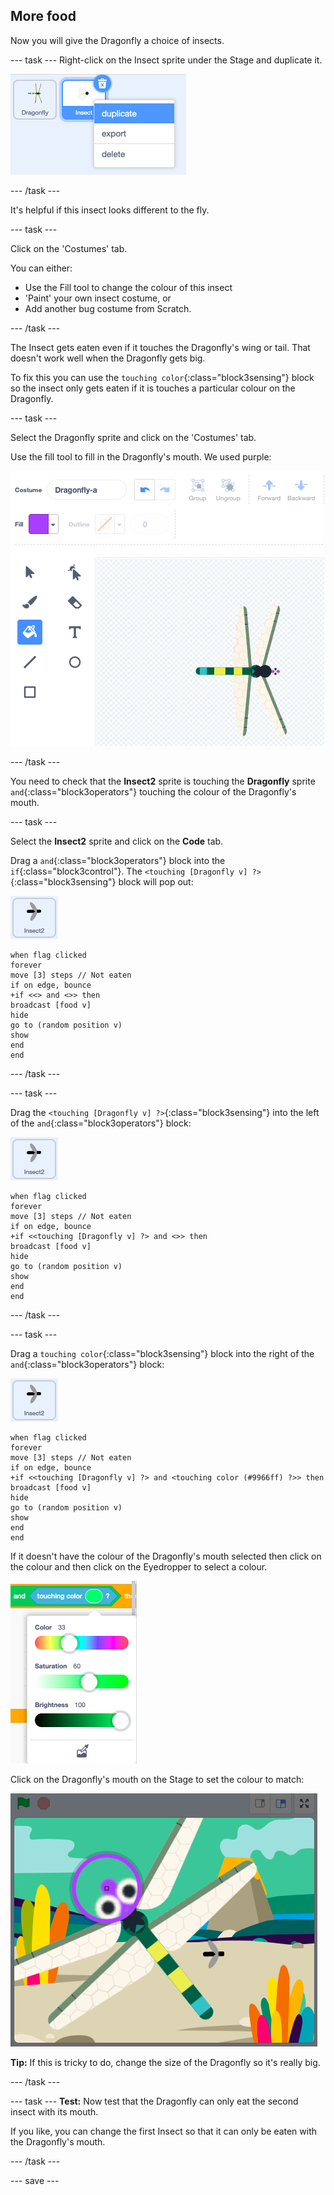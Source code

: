 ## More food

Now you will give the Dragonfly a choice of insects.

--- task ---
Right-click on the Insect sprite under the Stage and duplicate it. 

![](images/duplicate-insect.png)

--- /task ---

It's helpful if this insect looks different to the fly.

--- task ---

Click on the 'Costumes' tab. 

You can either:
+ Use the Fill tool to change the colour of this insect
+ 'Paint' your own insect costume, or
+ Add another bug costume from Scratch.

--- /task ---

The Insect gets eaten even if it touches the Dragonfly's wing or tail. That doesn't work well when the Dragonfly gets big.

To fix this you can use the `touching color`{:class="block3sensing"} block so the insect only gets eaten if it is touches a particular colour on the Dragonfly.


--- task ---

Select the Dragonfly sprite and click on the 'Costumes' tab.

Use the fill tool to fill in the Dragonfly's mouth. We used purple:

![](images/dragonfly-mouth-colour.png)

--- /task ---

You need to check that the **Insect2** sprite is touching the **Dragonfly** sprite `and`{:class="block3operators"} touching the colour of the Dragonfly's mouth.

--- task ---

Select the **Insect2** sprite and click on the **Code** tab.

Drag a `and`{:class="block3operators"} block into the `if`{:class="block3control"}. The `<touching [Dragonfly v] ?>`{:class="block3sensing"} block will pop out:

![](images/insect2-icon.png)

```blocks3
when flag clicked
forever
move [3] steps // Not eaten
if on edge, bounce
+if <<> and <>> then
broadcast [food v]
hide
go to (random position v)
show
end
end
```

--- /task ---

--- task ---

Drag the `<touching [Dragonfly v] ?>`{:class="block3sensing"} into the left of the `and`{:class="block3operators"} block:

![](images/insect2-icon.png)

```blocks3
when flag clicked
forever
move [3] steps // Not eaten
if on edge, bounce
+if <<touching [Dragonfly v] ?> and <>> then
broadcast [food v]
hide
go to (random position v)
show
end
end
```

--- /task ---

--- task ---

Drag a `touching color`{:class="block3sensing"} block into the right of the `and`{:class="block3operators"} block:

![](images/insect2-icon.png)

```blocks3
when flag clicked
forever
move [3] steps // Not eaten
if on edge, bounce
+if <<touching [Dragonfly v] ?> and <touching color (#9966ff) ?>> then
broadcast [food v]
hide
go to (random position v)
show
end
end
```

If it doesn't have the colour of the Dragonfly's mouth selected then click on the colour and then click on the Eyedropper to select a colour.

![](images/colour-eyedropper.png)

Click on the Dragonfly's mouth on the Stage to set the colour to match:

![](images/colour-select.png)

**Tip:** If this is tricky to do, change the size of the Dragonfly so it's really big.

--- /task ---

--- task ---
**Test:** Now test that the Dragonfly can only eat the second insect with its mouth. 

If you like, you can change the first Insect so that it can only be eaten with the Dragonfly's mouth.

--- /task ---

--- save ---

